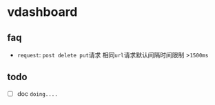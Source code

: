 # vdashboard

## faq

- `request`: `post delete put`请求 相同`url`请求默认间隔时间限制 >`1500ms`

## todo

- [ ] doc `doing....`